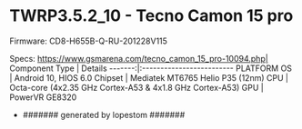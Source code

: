 # TWRP3.5.2_10 - Tecno Camon 15 pro

Firmware: CD8-H655B-Q-RU-201228V115

Specs: https://www.gsmarena.com/tecno_camon_15_pro-10094.php|
Component Type | Details
-------:|:-------------------------
PLATFORM OS	 |  Android 10, HIOS 6.0
Chipset	     |  Mediatek MT6765 Helio P35 (12nm)
CPU	         |  Octa-core (4x2.35 GHz Cortex-A53 & 4x1.8 GHz Cortex-A53)
GPU	         |  PowerVR GE8320


* ####### generated by lopestom #######
